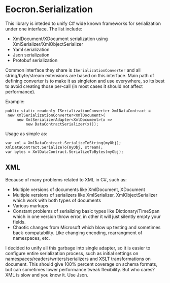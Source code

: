 # Eocron.Serialization

This library is inteded to unify C# wide known frameworks for serialization under one interface.
The list include:

  - XmlDocument/XDocument serialization using XmlSerializer/XmlObjectSerializer
  - Yaml serialization
  - Json serialization
  - Protobuf serialization

Common interface they share is `ISerializationConverter` and all string/byte/stream extensions are based on this interface.
Main path of defining converter is to make it as singleton and use everywhere, so its best to avoid creating those per-call (in most cases it should not affect performance).

Example:

    public static readonly ISerializationConverter XmlDataContract =
     new XmlSerializationConverter<XmlDocument>(
         new XmlSerializerAdapter<XmlDocument>(x =>
             new DataContractSerializer(x)));

Usage as simple as:

    var xml = XmlDataContract.SerializeToString(myObj);
    XmlDataContract.SerializeTo(myObj, stream);
    var bytes = XmlDataContract.SerializeToBytes(myObj);


## XML

Because of many problems related to XML in C#, such as:

  - Multiple versions of documents like XmlDocument, XDocument
  - Multiple versions of serializers like XmlSerializer, XmlObjectSerializer which work with both types of documents
  - Various markups
  - Constant problems of serializing basic types like Dictionary/TimeSpan which in one version throw error, in other it will just silently empty your fields.
  - Chaotic changes from Microsoft which blow up testing and sometimes back-compatability. Like changing encoding, rearrangment of namespaces, etc.

I decided to unify all this garbage into single adapter, so it is easier to configure entire serialization process,
such as initial settings on namespaces/readers/writers/serializers and XSLT transformations on document.
This should give 100% percent coverage on schema formats, but can sometimes lower performance tweak flexibility. But who cares? XML is slow and you know it. Use Json.
